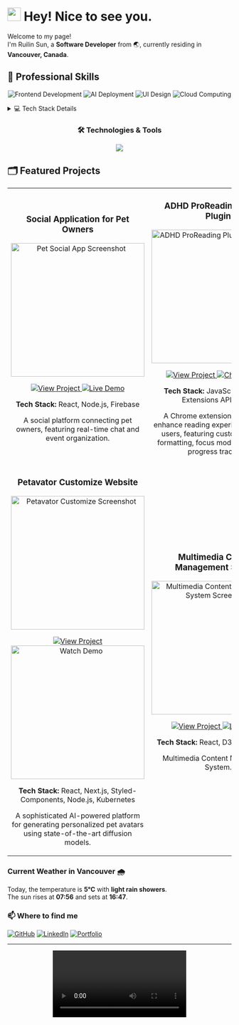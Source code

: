 <h1><img src="https://emojis.slackmojis.com/emojis/images/1531849430/4246/blob-sunglasses.gif?1531849430" width="30"/> Hey! Nice to see you.</h1>

<p>Welcome to my page! </br> I'm Ruilin Sun, a <b>Software Developer</b> from 🌏, currently residing in <img src="https://cdn-icons-png.flaticon.com/512/197/197430.png" width="13"/> <b>Vancouver, Canada</b>. </p>

<!-- 技能概览部分 -->
<h2>🚀 Professional Skills</h2>

<div align="center">
  
![Frontend Development](https://progress-bar.dev/90/?title=Frontend&width=500&color=4B0082)
![AI Deployment](https://progress-bar.dev/85/?title=AI-Deploy&width=500&color=0E2F44)
![UI Design](https://progress-bar.dev/80/?title=UI-Design&width=500&color=FF69B4)
![Cloud Computing](https://progress-bar.dev/75/?title=Cloud-Computing&width=500&color=008080)

</div>

<!-- 详细技能树 -->
<details>
<summary>💻 Tech Stack Details</summary>

<div align="center">

|                                          Frontend Development                                          |                                            Cloud & DevOps                                            |                                                         UI/UX Design                                                          |
| :----------------------------------------------------------------------------------------------------: | :--------------------------------------------------------------------------------------------------: | :---------------------------------------------------------------------------------------------------------------------------: |
|        ![React](https://img.shields.io/badge/React-Expert-blue?style=for-the-badge&logo=react)         |     ![AWS](https://img.shields.io/badge/AWS-Advanced-orange?style=for-the-badge&logo=amazon-aws)     |                  ![Figma](https://img.shields.io/badge/Figma-Advanced-purple?style=for-the-badge&logo=figma)                  |
| ![TypeScript](https://img.shields.io/badge/TypeScript-Expert-blue?style=for-the-badge&logo=typescript) |     ![Docker](https://img.shields.io/badge/Docker-Advanced-blue?style=for-the-badge&logo=docker)     | ![Styled Components](https://img.shields.io/badge/Styled_Components-Advanced-pink?style=for-the-badge&logo=styled-components) |
|      ![Redux](https://img.shields.io/badge/Redux-Advanced-purple?style=for-the-badge&logo=redux)       | ![Firebase](https://img.shields.io/badge/Firebase-Advanced-yellow?style=for-the-badge&logo=firebase) |                   ![Sass](https://img.shields.io/badge/Sass-Advanced-cc6699?style=for-the-badge&logo=sass)                    |

</div>
</details>

<!-- 技能图标墙 -->
<div align="center">
  <h3>🛠️ Technologies & Tools</h3>
  
  <p>
    <img src="https://skillicons.dev/icons?i=react,redux,ts,js,nodejs,firebase,docker,aws,figma,sass" />
  </p>
</div>

<!-- 项目展示集 -->
<h2>🗂 Featured Projects</h2>

<div align="center">
  <table>
    <tr>
      <td width="50%">
        <h3 align="center">Social Application for Pet Owners</h3>
        <div align="center">
          <img src="project-screenshot.png" width="300" alt="Pet Social App Screenshot"/>
          <p>
            <a href="https://github.com/ruilinlin/bark_buddy">
              <img src="https://img.shields.io/badge/View_Project-4e4e4e?style=for-the-badge&logo=github" alt="View Project"/>
            </a>
            <a href="https://ruilinsun.myportfolio.com/social-application-for-pet-owner">
              <img src="https://img.shields.io/badge/Chrome_Store-4285F4?style=for-the-badge&logo=google-chrome&logoColor=white" alt="Live Demo"/>
            </a>
          </p>
          <p><strong>Tech Stack:</strong> React, Node.js, Firebase</p>
          <p>A social platform connecting pet owners, featuring real-time chat and event organization.</p>
        </div>
      </td>
      <td width="50%">
        <h3 align="center">ADHD ProReading Chrome Plugin</h3>
        <div align="center">
          <img src="adhd-plugin-screenshot.png" width="300" alt="ADHD ProReading Plugin Screenshot"/>
          <p>
            <a href="https://github.com/ruilinlin/adhd-reading-plugin">
              <img src="https://img.shields.io/badge/View_Project-4e4e4e?style=for-the-badge&logo=github" alt="View Project"/>
            </a>
            <a href="https://chrome.google.com/webstore/detail/your-plugin-id">
              <img src="https://img.shields.io/badge/Chrome_Store-4285F4?style=for-the-badge&logo=google-chrome&logoColor=white" alt="Chrome Store"/>
            </a>
          </p>
          <p><strong>Tech Stack:</strong> JavaScript, Chrome Extensions API, React</p>
          <p>A Chrome extension designed to enhance reading experience for ADHD users, featuring customizable text formatting, focus mode, and reading progress tracking.</p>
        </div>
      </td>
    </tr>
    <tr>
      <td width="50%">
        <h3 align="center">Petavator Customize Website</h3>
        <div align="center">
          <img src="petavator-screenshot.png" width="300" alt="Petavator Customize Screenshot"/>
          <p>
            <a href="https://github.com/ruilinlin/PetAvatarGenerator">
              <img src="https://img.shields.io/badge/View_Project-4e4e4e?style=for-the-badge&logo=github" alt="View Project"/>
            </a>
  <a href="https://www.youtube.com/watch?v=你的视频ID">
    <img src="video-thumbnail.png" width="300" alt="Watch Demo"/> 
            </a>
          </p>
          <p><strong>Tech Stack:</strong> React, Next.js, Styled-Components, Node.js, Kubernetes</p>
          <p>A sophisticated AI-powered platform for generating personalized pet avatars using state-of-the-art diffusion models.</p>
        </div>
      </td>
      <td width="50%">
        <h3 align="center">Multimedia Content Management System</h3>
        <div align="center">
          <img src="project-screenshot-2.png" width="300" alt="Multimedia Content Management System Screenshot"/>
          <p>
            <a href="https://github.com/ruilinsun/geospatial-visualization">
              <img src="https://img.shields.io/badge/View_Project-4e4e4e?style=for-the-badge&logo=github" alt="View Project"/>
            </a>
            <a href="https://geospatial-viz.demo.link">
              <img src="https://img.shields.io/badge/Live_Demo-FF3850?style=for-the-badge&logo=html5" alt="Live Demo"/>
            </a>
          </p>
          <p><strong>Tech Stack:</strong> React, D3.js, TypeScript</p>
          <p>Multimedia Content Management System.</p>
        </div>
      </td>
    </tr>
  </table>
</div>

<!-- 编码统计 -->
<!-- <div align="center">
  <table>
    <tr>
      <td align="center">
        <img src="https://github-readme-stats.vercel.app/api/top-langs/?username=ruilinsun&layout=compact&theme=radical" alt="Programming Language Stats" />
      </td>
      <td align="center">
        <img src="https://github-profile-summary-cards.vercel.app/api/cards/productive-time?username=ruilinsun&theme=radical" alt="Coding Time Distribution" />
      </td>
    </tr>
  </table>
</div> -->

<!-- Weather in Vancouver -->
<h3>Current Weather in Vancouver 🌧️</h3>
<p>Today, the temperature is <b>5°C</b> with <b>light rain showers</b>.<br>
The sun rises at <b>07:56</b> and sets at <b>16:47</b>.</p>

<!-- Contact Information -->
<h3>📫 Where to find me</h3>
<p>
  <a href="https://github.com/ruilinsun"><img alt="GitHub" src="https://img.shields.io/badge/-GitHub-181717?logo=github&logoColor=white"/></a>
  <a href="https://linkedin.com/in/ruilinsun"><img alt="LinkedIn" src="https://img.shields.io/badge/-LinkedIn-0A66C2?logo=linkedin&logoColor=white"/></a>
  <a href="https://ruilinsun.dev"><img alt="Portfolio" src="https://img.shields.io/badge/-Portfolio-F24E1E?logo=figma&logoColor=white"/></a>
</p>

---

<!-- <p align="center">This <i>README</i> file is updated <b>every 3 hours</b> via GitHub Actions!</p>
<p align="center"><img src="https://github.com/ruilinsun/ruilinsun/workflows/README%20build/badge.svg" /></p> -->

<div align="center">
  <video width="300" controls>
    <source src="demo.mp4" type="video/mp4">
  </video>
</div>
